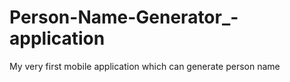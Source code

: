 # Person-Name-Generator_-application
My very first mobile application which can generate person name
